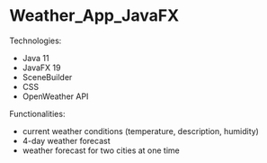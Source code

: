 # Weather_App_JavaFX

Technologies:
- Java 11
- JavaFX 19
- SceneBuilder
- CSS
- OpenWeather API

Functionalities:
- current weather conditions (temperature, description, humidity)
- 4-day weather forecast
- weather forecast for two cities at one time
